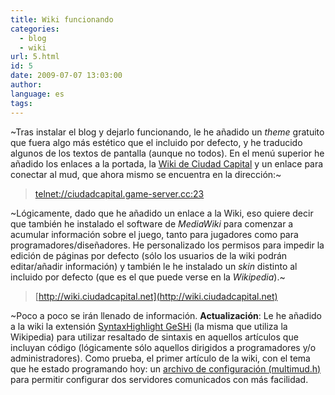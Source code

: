 ```yaml
---
title: Wiki funcionando
categories:
  - blog
  - wiki
url: 5.html
id: 5
date: 2009-07-07 13:03:00
author:
language: es
tags:
---
```


~Tras instalar el blog y dejarlo funcionando, le he añadido un _theme_ gratuito que fuera algo más estético que el incluido por defecto, y he traducido algunos de los textos de pantalla (aunque no todos). En el menú superior he añadido los enlaces a la portada, la [Wiki de Ciudad Capital](http://wiki.ciudadcapital.net) y un enlace para conectar al mud, que ahora mismo se encuentra en la dirección:~

> [telnet://ciudadcapital.game-server.cc:23](telnet://ciudadcapital.game-server.cc:23)

~Lógicamente, dado que he añadido un enlace a la Wiki, eso quiere decir que también he instalado el software de _MediaWiki_ para comenzar a acumular información sobre el juego, tanto para jugadores como para programadores/diseñadores. He personalizado los permisos para impedir la edición de páginas por defecto (sólo los usuarios de la wiki podrán editar/añadir información) y también le he instalado un _skin_ distinto al incluido por defecto (que es el que puede verse en la _Wikipedia_).~

> [http://wiki.ciudadcapital.net](http://wiki.ciudadcapital.net)

~Poco a poco se irán llenado de información. **Actualización**: Le he añadido a la wiki la extensión [SyntaxHighlight GeSHi](http://www.mediawiki.org/wiki/Extension:SyntaxHighlight_GeSHi) (la misma que utiliza la Wikipedia) para utilizar resaltado de sintaxis en aquellos artículos que incluyan código (lógicamente sólo aquellos dirigidos a programadores y/o administradores). Como prueba, el primer artículo de la wiki, con el tema que he estado programando hoy: un [archivo de configuración (multimud.h)](http://wiki.ciudadcapital.net/index.php?title=Multimud) para permitir configurar dos servidores comunicados con más facilidad.
